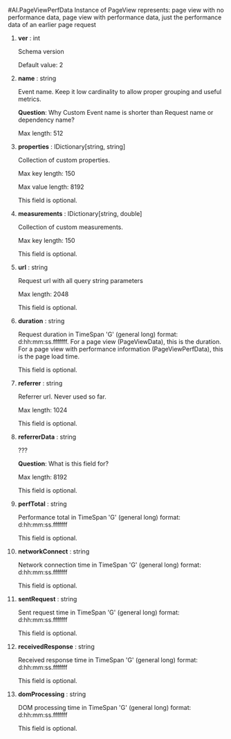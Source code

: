 
#AI.PageViewPerfData
Instance of PageView represents: page view with no performance data, page view with performance data, just the performance data of an earlier page request

1. **ver** : int

    Schema version
    
    Default value: 2
    
1. **name** : string

    Event name. Keep it low cardinality to allow proper grouping and useful metrics.
    
    **Question**: Why Custom Event name is shorter than Request name or dependency name?
    
    Max length: 512
    
1. **properties** : IDictionary[string, string]

    Collection of custom properties.
    
    Max key length: 150
    
    Max value length: 8192
    
    This field is optional.
    
1. **measurements** : IDictionary[string, double]

    Collection of custom measurements.
    
    Max key length: 150
    
    This field is optional.
    
1. **url** : string

    Request url with all query string parameters
    
    Max length: 2048
    
    This field is optional.
    
1. **duration** : string

    Request duration in TimeSpan 'G' (general long) format: d:hh:mm:ss.fffffff. For a page view (PageViewData), this is the duration. For a page view with performance information (PageViewPerfData), this is the page load time.
    
    This field is optional.
    
1. **referrer** : string

    Referrer url. Never used so far.
    
    Max length: 1024
    
    This field is optional.
    
1. **referrerData** : string

    ???
    
    **Question**: What is this field for?
    
    Max length: 8192
    
    This field is optional.
    
1. **perfTotal** : string

    Performance total in TimeSpan 'G' (general long) format: d:hh:mm:ss.fffffff
    
    This field is optional.
    
1. **networkConnect** : string

    Network connection time in TimeSpan 'G' (general long) format: d:hh:mm:ss.fffffff
    
    This field is optional.
    
1. **sentRequest** : string

    Sent request time in TimeSpan 'G' (general long) format: d:hh:mm:ss.fffffff
    
    This field is optional.
    
1. **receivedResponse** : string

    Received response time in TimeSpan 'G' (general long) format: d:hh:mm:ss.fffffff
    
    This field is optional.
    
1. **domProcessing** : string

    DOM processing time in TimeSpan 'G' (general long) format: d:hh:mm:ss.fffffff
    
    This field is optional.
    
